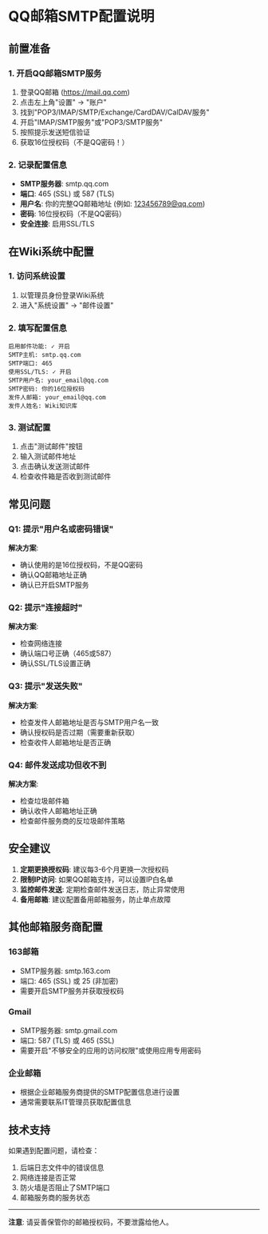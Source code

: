 # QQ邮箱SMTP配置说明

## 前置准备

### 1. 开启QQ邮箱SMTP服务
1. 登录QQ邮箱 (https://mail.qq.com)
2. 点击左上角"设置" → "账户"
3. 找到"POP3/IMAP/SMTP/Exchange/CardDAV/CalDAV服务"
4. 开启"IMAP/SMTP服务"或"POP3/SMTP服务"
5. 按照提示发送短信验证
6. 获取16位授权码（不是QQ密码！）

### 2. 记录配置信息
- **SMTP服务器**: smtp.qq.com
- **端口**: 465 (SSL) 或 587 (TLS)
- **用户名**: 你的完整QQ邮箱地址 (例如: 123456789@qq.com)
- **密码**: 16位授权码（不是QQ密码）
- **安全连接**: 启用SSL/TLS

## 在Wiki系统中配置

### 1. 访问系统设置
1. 以管理员身份登录Wiki系统
2. 进入"系统设置" → "邮件设置"

### 2. 填写配置信息
```
启用邮件功能: ✓ 开启
SMTP主机: smtp.qq.com
SMTP端口: 465
使用SSL/TLS: ✓ 开启
SMTP用户名: your_email@qq.com
SMTP密码: 你的16位授权码
发件人邮箱: your_email@qq.com
发件人姓名: Wiki知识库
```

### 3. 测试配置
1. 点击"测试邮件"按钮
2. 输入测试邮件地址
3. 点击确认发送测试邮件
4. 检查收件箱是否收到测试邮件

## 常见问题

### Q1: 提示"用户名或密码错误"
**解决方案**: 
- 确认使用的是16位授权码，不是QQ密码
- 确认QQ邮箱地址正确
- 确认已开启SMTP服务

### Q2: 提示"连接超时"
**解决方案**:
- 检查网络连接
- 确认端口号正确（465或587）
- 确认SSL/TLS设置正确

### Q3: 提示"发送失败"
**解决方案**:
- 检查发件人邮箱地址是否与SMTP用户名一致
- 确认授权码是否过期（需要重新获取）
- 检查收件人邮箱地址是否正确

### Q4: 邮件发送成功但收不到
**解决方案**:
- 检查垃圾邮件箱
- 确认收件人邮箱地址正确
- 检查邮件服务商的反垃圾邮件策略

## 安全建议

1. **定期更换授权码**: 建议每3-6个月更换一次授权码
2. **限制IP访问**: 如果QQ邮箱支持，可以设置IP白名单
3. **监控邮件发送**: 定期检查邮件发送日志，防止异常使用
4. **备用邮箱**: 建议配置备用邮箱服务，防止单点故障

## 其他邮箱服务商配置

### 163邮箱
- SMTP服务器: smtp.163.com
- 端口: 465 (SSL) 或 25 (非加密)
- 需要开启SMTP服务并获取授权码

### Gmail
- SMTP服务器: smtp.gmail.com
- 端口: 587 (TLS) 或 465 (SSL)
- 需要开启"不够安全的应用的访问权限"或使用应用专用密码

### 企业邮箱
- 根据企业邮箱服务商提供的SMTP配置信息进行设置
- 通常需要联系IT管理员获取配置信息

## 技术支持

如果遇到配置问题，请检查：
1. 后端日志文件中的错误信息
2. 网络连接是否正常
3. 防火墙是否阻止了SMTP端口
4. 邮箱服务商的服务状态

---

**注意**: 请妥善保管你的邮箱授权码，不要泄露给他人。